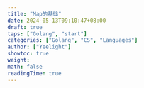 ```yaml
---
title: "Map的基础"
date: 2024-05-13T09:10:47+08:00
draft: true
taps: ["Golang", "start"]
categories: ["Golang", "CS", "Languages"]
author: ["Yeelight"]
showtoc: true
weight:
math: false
readingTime: true
---
```

